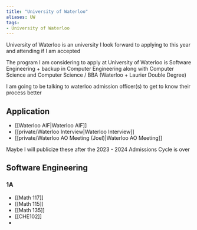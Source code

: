 ```yaml
---
title: "University of Waterloo"
aliases: UW
tags:
- University of Waterloo
---
```

University of Waterloo is an university I look forward to applying to this year and attending if I am accepted

The program I am considering to apply at University of Waterloo is Software Engineering + backup in Computer Engineering along with Computer Science and Computer Science / BBA (Waterloo + Laurier Double Degree)

I am going to be talking to waterloo admission officer(s) to get to know their process better

## Application

- [[Waterloo AIF|Waterloo AIF]]
- [[private/Waterloo Interview|Waterloo Interview]]
- [[private/Waterloo AO Meeting (Joel)|Waterloo AO Meeting]]

Maybe I will publicize these after the 2023 - 2024 Admissions Cycle is over

## Software Engineering

### 1A

- [[Math 117]]
- [[Math 115]]
- [[Math 135]]
- [[CHE102]]
- 
